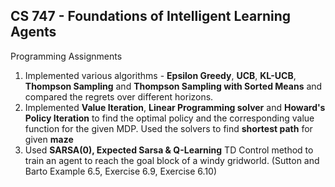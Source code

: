 
## CS 747 - Foundations of Intelligent Learning Agents

Programming Assignments

1. Implemented various algorithms - **Epsilon Greedy**, **UCB**, **KL-UCB**, **Thompson Sampling** and **Thompson Sampling with Sorted Means** and compared the regrets over different horizons.
2. Implemented **Value Iteration**, **Linear Programming solver** and **Howard's Policy Iteration** to find the optimal policy and the corresponding value function for the given MDP. Used the solvers to find **shortest path** for given **maze**
3. Used **SARSA(0), Expected Sarsa & Q-Learning** TD Control method to train an agent to reach the goal block of a windy gridworld. (Sutton and Barto Example 6.5, Exercise 6.9, Exercise 6.10)
